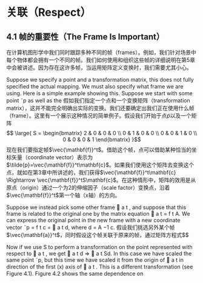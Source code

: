 # 关联（Respect）

## 4.1 帧的重要性（The Frame Is Important）
在计算机图形学中我们同时跟踪多种不同的帧（frames）。例如，我们针对场景中每个物体都会拥有一个不同的帧。我们如何使用和组织这些帧的详细说明在第5章中会被讲述。因为存在这许多帧，当运用矩阵定义变换时，我们需要尤其小心。

Suppose we specify a point and a transformation matrix, this does not fully speciﬁed the actual mapping. We must also specify what frame we are using. Here is a simple example showing this. Suppose we start with some point ˜p as well as the 
假如我们指定一个点和一个变换矩阵（transformation matrix），这并不能完全明确出实际的变换。我们还要确定出我们正在使用什么帧（frame）。这里有一个展示这种情况的简单例子。假设我们开始于点$\tilde{p}$以及一个矩阵
$$ \large{ S =  \begin{bmatrix}
2 & 0 & 0 & 0 \\ 0 & 1 & 0 & 0 \\ 0 & 0 & 1 & 0 \\  0 & 0 & 0 & 1
\end{bmatrix} }$$
现在我们要指定帧$\vec{\mathbf{f}}^t$。借助这个帧，点可以借助某种恰当的坐标矢量（coordinate vector）表示为$\tilde{p}=\vec{\mathbf{f}}^t\mathbf{c}$。如果我们使用这个矩阵去变换这个点，就如在第3章中所讲述的，我们获得$\vec{\mathbf{f}}^t\mathbf{c} \Rightarrow \vec{\mathbf{f}}^tS\mathbf{c}$。在这种情形中，矩阵的效用是从原点（origin）通过一个为2的伸缩因子（scale factor）变换点，沿着$\vec{\mathbf{f}}^t$第一个轴（x轴）的方向。

Suppose we instead pick some other frame ⃗ a t , and suppose that this frame is related to the original one by the matrix equation ⃗ a t = f t A. We can express the original point in the new frame with a new coordinate vector ˜p = f t c = ⃗ a t d, where d = A −1 c.
假设我们挑选另外某个帧$\vec{\mathbf{a}}^t$，同时假设这个帧关联于原来的帧，通过矩阵方程式$$

Now if we use S to perform a transformation on the point represented with respect to ⃗ a t , we get ⃗ a t d ⇒ ⃗ a t Sd. In this case we have scaled the same point ˜p, but this time we have scaled it from the origin of ⃗ a t in direction of the ﬁrst (x) axis of ⃗ a t . This is a different transformation (see Figure 4.1). Figure 4.2 shows the same dependence on



